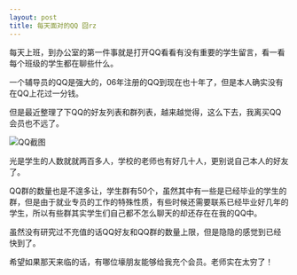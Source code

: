 ```yaml
---
layout: post
title: 每天面对的QQ 囧rz
---
```


每天上班，到办公室的第一件事就是打开QQ看看有没有重要的学生留言，看一看每个班级的学生都在聊些什么。

一个辅导员的QQ是强大的，06年注册的QQ到现在也十年了，但是本人确实没有在QQ上花过一分钱。

<!--more-->

但是最近整理了下QQ的好友列表和群列表，越来越觉得，这么下去，我离买QQ会员也不远了。

![QQ截图](https://raw.githubusercontent.com/zhenyangleo/zhenyangleo.github.io/master/post-image/20170322-QQ%E8%BD%AF%E4%BB%B6%E6%88%AA%E5%9B%BE.png)

光是学生的人数就就两百多人，学校的老师也有好几十人，更别说自己本人的好友了。

QQ群的数量也是不遑多让，学生群有50个，虽然其中有一些是已经毕业的学生的群，但是由于就业专员的工作的特殊性质，有些时候还需要联系已经毕业好几年的学生，所以有些群其实学生们自己都不怎么聊天的却还存在在我的QQ中。

虽然没有研究过不充值的话QQ好友和QQ群的数量上限，但是隐隐的感觉到已经快到了。

希望如果那天来临的话，有哪位壕朋友能够给我充个会员。老师实在太穷了！

